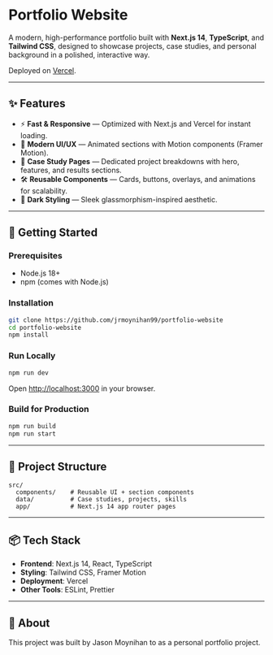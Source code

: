 # Portfolio Website

A modern, high-performance portfolio built with **Next.js 14**, **TypeScript**, and **Tailwind CSS**, designed to showcase projects, case studies, and personal background in a polished, interactive way.

Deployed on [Vercel](https://jasonmoynihan.com).

---

## ✨ Features

- ⚡ **Fast & Responsive** — Optimized with Next.js and Vercel for instant loading.
- 🎨 **Modern UI/UX** — Animated sections with Motion components (Framer Motion).
- 📂 **Case Study Pages** — Dedicated project breakdowns with hero, features, and results sections.
- 🛠️ **Reusable Components** — Cards, buttons, overlays, and animations for scalability.
- 🌙 **Dark Styling** — Sleek glassmorphism-inspired aesthetic.

---

## 🚀 Getting Started

### Prerequisites

- Node.js 18+
- npm (comes with Node.js)

### Installation

```bash
git clone https://github.com/jrmoynihan99/portfolio-website
cd portfolio-website
npm install
```

### Run Locally

```bash
npm run dev
```

Open [http://localhost:3000](http://localhost:3000) in your browser.

### Build for Production

```bash
npm run build
npm run start
```

---

## 📂 Project Structure

```plaintext
src/
  components/    # Reusable UI + section components
  data/          # Case studies, projects, skills
  app/           # Next.js 14 app router pages
```

---

## 📦 Tech Stack

- **Frontend**: Next.js 14, React, TypeScript
- **Styling**: Tailwind CSS, Framer Motion
- **Deployment**: Vercel
- **Other Tools**: ESLint, Prettier

---

## 📜 About

This project was built by Jason Moynihan to as a personal portfolio project.
